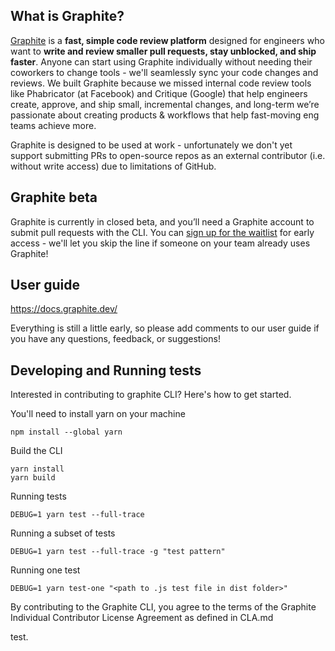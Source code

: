 ## What is Graphite?

[Graphite](https://graphite.dev) is a **fast, simple code review platform** designed for engineers who want to **write and review smaller pull requests, stay unblocked, and ship faster**.  Anyone can start using Graphite individually without needing their coworkers to change tools - we'll seamlessly sync your code changes and reviews.  We built Graphite because we missed internal code review tools like Phabricator (at Facebook) and Critique (Google) that help engineers create, approve, and ship small, incremental changes, and long-term we’re passionate about creating products & workflows that help fast-moving eng teams achieve more.

Graphite is designed to be used at work - unfortunately we don't yet support submitting PRs to open-source repos as an external contributor (i.e. without write access) due to limitations of GitHub.

## Graphite beta
Graphite is currently in closed beta, and you’ll need a Graphite account to submit pull requests with the CLI.  You can [sign up for the waitlist](https://graphite.dev) for early access - we'll let you skip the line if someone on your team already uses Graphite!

## User guide

<https://docs.graphite.dev/>

Everything is still a little early, so please add comments to our user guide if you have any questions, feedback, or suggestions!


## Developing and Running tests

Interested in contributing to graphite CLI? Here's how to get started.

You'll need to install yarn on your machine
```
npm install --global yarn
```

Build the CLI
```
yarn install
yarn build
```

Running tests
```
DEBUG=1 yarn test --full-trace
```

Running a subset of tests
```
DEBUG=1 yarn test --full-trace -g "test pattern"
```

Running one test
```
DEBUG=1 yarn test-one "<path to .js test file in dist folder>"
```

By contributing to the Graphite CLI, you agree to the terms of the Graphite Individual Contributor License Agreement as defined in CLA.md

test.
